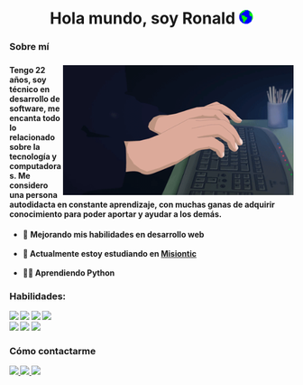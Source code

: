 <h1 align="center">Hola mundo, soy Ronald <img width="25px" height="25" src="https://github.com/comayocode/comayocode/blob/main/assets/Earth.gif?raw=true"></h1>
<h3><b>Sobre mí</b><h3>
<img align="right" height="230px" src="https://github.com/comayocode/comayocode/blob/main/assets/Dev.gif">

<h4>Tengo 22 años, soy técnico en desarrollo de software, me encanta todo lo relacionado sobre la tecnología y computadoras. Me considero una persona autodidacta en constante aprendizaje, con muchas ganas de adquirir conocimiento para poder aportar y ayudar a los demás. </h4> <!-- <img width="22px" src="https://github.com/comayocode/comayocode/blob/main/assets/PC.gif">-->

  <ul>
      <li> 🦾 <b> Mejorando mis habilidades en desarrollo web </li>
      <br>
      <li> 📒 <b> Actualmente estoy estudiando en </b> <a href="https://www.misiontic2022.gov.co/portal/">  Misiontic</a> </li> 
      <br>
      <li> 👨‍💻 <b> Aprendiendo Python </li>
  </ul>
        
<h3><b>Habilidades:</h3>
<img src="https://img.shields.io/badge/HTML5-E34F26?style=for-the-badge&logo=html5&logoColor=white">
<img src="https://img.shields.io/badge/CSS3-1572B6?style=for-the-badge&logo=css3&logoColor=white">
<img src="https://img.shields.io/badge/Java-ED8B00?style=for-the-badge&logo=java&logoColor=white">
<img src="https://img.shields.io/badge/MySQL-00000F?style=for-the-badge&logo=mysql&logoColor=white">
<br>
<img src="https://img.shields.io/badge/GIT-E44C30?style=for-the-badge&logo=git&logoColor=white">
<img src="https://img.shields.io/badge/Visual_Studio_Code-0078D4?style=for-the-badge&logo=visual%20studio%20code&logoColor=white">
<img src="https://img.shields.io/badge/Adobe%20XD-470137?style=for-the-badge&logo=Adobe%20XD&logoColor=#FF61F6">
   	
<b>
<h3>Cómo contactarme</h3>
<a href="mailto:ronalc726@gmail.com"><img src="https://img.shields.io/badge/Gmail-D14836?style=for-the-badge&logo=gmail&logoColor=white">
</a>
<a href="https://twitter.com/_rocodev"><img src="https://img.shields.io/badge/Twitter-1DA1F2?style=for-the-badge&logo=twitter&logoColor=white">
</a>
<a href="https://www.linkedin.com/in/ronald-comayan/"><img src="https://img.shields.io/badge/LinkedIn-0077B5?style=for-the-badge&logo=linkedin&logoColor=white"></a>




<!--
**comayocode/comayocode** is a ✨ _special_ ✨ repository because its `README.md` (this file) appears on your GitHub profile.

Here are some ideas to get you started:

- 🔭 I’m currently working on ...
- 🌱 I’m currently learning ...
- 👯 I’m looking to collaborate on ...
- 🤔 I’m looking for help with ...
- 💬 Ask me about ...
- 📫 How to reach me: ...
- 😄 Pronouns: ...
- ⚡ Fun fact: ...
-->
